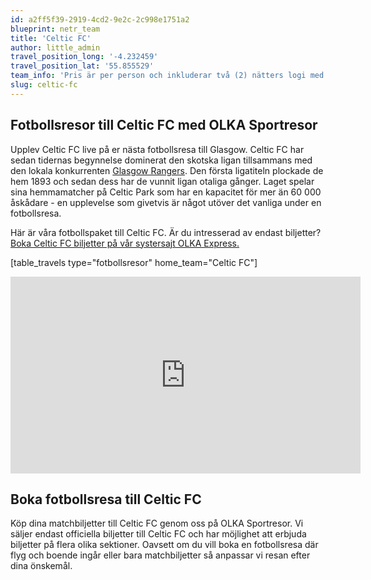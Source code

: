 ```yaml
---
id: a2ff5f39-2919-4cd2-9e2c-2c998e1751a2
blueprint: netr_team
title: 'Celtic FC'
author: little_admin
travel_position_long: '-4.232459'
travel_position_lat: '55.855529'
team_info: 'Pris är per person och inkluderar två (2) nätters logi med del i dubbelrum på 3*** hotell i Glasgow, frukost på hotellet samt matchbiljett på arenans kortsida. OBS! Priset som också inkluderar flyg är ett frånpris.'
slug: celtic-fc
---
```

<h2>Fotbollsresor till Celtic FC med OLKA Sportresor</h2>
<p>Upplev Celtic FC live på er nästa fotbollsresa till Glasgow. Celtic FC har sedan tidernas begynnelse dominerat den skotska ligan tillsammans med den lokala konkurrenten <a href="http://olka.se/fotbollsresor/scottish-premiership/glasgow/glasgow-rangers/">Glasgow Rangers</a>. Den första ligatiteln plockade de hem 1893 och sedan dess har de vunnit ligan otaliga gånger. Laget spelar sina hemmamatcher på Celtic Park som har en kapacitet för mer än 60 000 åskådare - en upplevelse som givetvis är något utöver det vanliga under en fotbollsresa.</p>
<p>Här är våra fotbollspaket till Celtic FC. Är du intresserad av endast biljetter? <a href="https://www.olkaexpress.se/fotbollsbiljetter/scottish-premiership-skottland/glasgow/celtic-fc">Boka Celtic FC biljetter på vår systersajt OLKA Express.</a></p>
<p>[table_travels type="fotbollsresor" home_team="Celtic FC"]</p>
<p><iframe src="https://www.youtube.com/embed/_h7SnghD6wM" width="560" height="315" frameborder="0" allowfullscreen="allowfullscreen" data-mce-fragment="1"><span data-mce-type="bookmark" style="display: inline-block; width: 0px; overflow: hidden; line-height: 0;" class="mce_SELRES_start">﻿</span><span data-mce-type="bookmark" style="display: inline-block; width: 0px; overflow: hidden; line-height: 0;" class="mce_SELRES_start">﻿</span><span data-mce-type="bookmark" style="display: inline-block; width: 0px; overflow: hidden; line-height: 0;" class="mce_SELRES_start">﻿</span><span data-mce-type="bookmark" style="display: inline-block; width: 0px; overflow: hidden; line-height: 0;" class="mce_SELRES_start">﻿</span></iframe></p>
<h2>Boka fotbollsresa till Celtic FC</h2>
<p>Köp dina matchbiljetter till Celtic FC genom oss på OLKA Sportresor. Vi säljer endast officiella biljetter till Celtic FC och har möjlighet att erbjuda biljetter på flera olika sektioner. Oavsett om du vill boka en fotbollsresa där flyg och boende ingår eller bara matchbiljetter så anpassar vi resan efter dina önskemål.</p>
